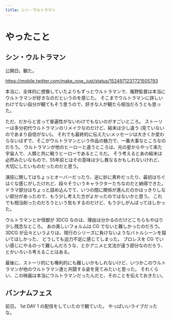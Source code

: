 ```yaml
---
title: シン・ウルトラマン
---
```


# やったこと

## シン・ウルトラマン

公開日。観た。

<https://mobile.twitter.com/make_now_just/status/1524971237721505793>

本当に、全体的に想像していたよりもずっとウルトラマンで、庵野監督は本当にウルトラマンが好きなのだというのを感じた。
そこまでウルトラマンに詳しいわけでない自分が観てもそう思うので、好きな人が観たら相当だろうとも思った。

ただ、だからと言って普遍性がないわけでもないのがすごいところ。
ストーリーは多分初代ウルトラマンのリメイクなのだけど、結末は少し違う (見ていないのであまり自信がない)。
それでも最終的に伝えたいメッセージは大きくか変わらないはずで、そこがウルトラマンという作品の魅力で、一番大事なところなのだろう。
ウルトラマンが他のヒーローと違うところは、光の星からやって来た宇宙人で、人類と共に戦うヒーローであるところだ。
そう考えるとあの結末は必然みたいなもので、55年前とはその意味は少し異なるかもしれないけれど、大切にしたいものだったのだと思う。

演技に関してはちょっとオーバーだったり、逆に妙に素朴だったり、最初はちぐはぐな感じがしたけれど、段々そういうキャラクターたちなのだと納得できた。
ドラマ部分はちょっと詰め込んでて、いつの間に関係が進んだのかはっきりしない部分があったので、もう少し考えた方がよかったのではないかと思う。
これでも相当削ったのだろうという気もするのだけど、もう少しがんばってほしかった。

ウルトラマンとか怪獣が 3DCG なのは、理由は分かるのだけどこちらもやはり少し残念なところ。
あの美しいフォルムは CG でないと難しかったのだろう。
3DCG が云々というよりは、現行のシリーズに負けないようなバトルシーンを描いてほしかった、
どうしても迫力不足に感じてしまった。
プロレスを CG でいい感じにやるのって難しんだろうな、とかアニメと文法が違う部分なのだろう、とかいろいろ考えることはある。

最後に、ストーリ的にも権利的にも難しいかもしれないけど、いつかこのウルトラマンが他のウルトラマン達と共闘する姿を見てみたいと思った。
それくらい、この映画は本当にウルトラマンだったんだと、そのことを伝えておきたい。

## バンナムフェス

前日。
1st DAY 1 の配信をしていたので観ていた。
やっぱいいライブだったな。
